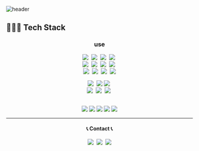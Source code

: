 ![header](https://capsule-render.vercel.app/api?type=Waving&color=auto&height=300&section=header&text=K_Min-hh&fontSize=70&animation=fadeIn)

  
<h2>👩🏻‍💻 Tech Stack</h2>
<h3 align="center">use</h3>
<p  align="center">
<img src="https://img.shields.io/badge/Html5-E34F26?style=flat-square&logo=HTML5&logoColor=white"/></a>&nbsp
<img src="https://img.shields.io/badge/Css3-1572B6?style=flat-square&logo=CSS3&logoColor=white"/></a>&nbsp
<img src="https://img.shields.io/badge/Javascript-F7DF1E?style=flat-square&logo=JavaScript&logoColor=white"/></a>&nbsp
<img src="https://img.shields.io/badge/Typescript-0074C2?style=flat-square&logo=typescript&logoColor=white">&nbsp
</br>
<img src="https://img.shields.io/badge/React-1572B6?style=flat-square&logo=react&logoColor="white"/></a>&nbsp
<img src="https://img.shields.io/badge/Vite-646CFF?style=flat-square&logo=vitess&logoColor="white"/></a>&nbsp
<img src="https://img.shields.io/badge/Redux-7146B3?style=flat-square&logo=redux&logoColor="white"/></a>&nbsp
<img src="https://img.shields.io/badge/styled--components-DB7093?style=flat-square&logo=styled-components&logoColor=white"/></a>&nbsp
</br>
<img src="https://img.shields.io/badge/git-E34C26?style=flat-square&logo=git&logoColor=white">&nbsp
<img src="https://img.shields.io/badge/gitlab-FC7231?style=flat-square&logo=gitlab&logoColor=white">&nbsp
<img src="https://img.shields.io/badge/firebase-FFCA28?style=flat-square&logo=firebase&logoColor=white">&nbsp
<img src="https://img.shields.io/badge/figma-FBD8D8?style=flat-square&logo=figma&logoColor=white" />
</p>


<p  align="center">
<img src="https://img.shields.io/badge/Next.js-000000?style=flat-square&logo=Next.js&logoColor=white">&nbsp
<img src="https://img.shields.io/badge/Vercel-000000?style=flat-square&logo=Vercel&logoColor=white"/>
<img src="https://img.shields.io/badge/SWR-000000?style=flat-square&logo=swr&logoColor=white">&nbsp
</br>
<img src="https://img.shields.io/badge/TanstackQuery-FF4154?style=flat-square&logo=ReactQuery&logoColor=white">&nbsp
<img src="https://img.shields.io/badge/TailwindCSS-06B6D4?style=flat-square&logo=Tailwind CSS&logoColor=white">&nbsp
<img src="https://img.shields.io/badge/Zustand-blueviolet?style=flat-square&logo=spreaker&logoColor=white">&nbsp
</p>


<p  align="center">
</br>
<img src="https://img.shields.io/badge/Amazon_AWS-FF9900?style=flat-square&logo=amazonaws&logoColor=white" />
<img src="https://img.shields.io/badge/EC2-FF9900?style=flat-square&logo=ec2&logoColor=white" />
<img src="https://img.shields.io/badge/ELB-FF9900?style=flat-square&logo=elb&logoColor=white" />
<img src="https://img.shields.io/badge/S3-FF9900?style=flat-square&logo=s3&logoColor=white" />
<img src="https://img.shields.io/badge/CloudFront-FF9900?style=flat-square&logo=cloudfront&logoColor=white" />
</p>


<p>
<hr/>
<h4 align="center">📞 Contact 📞</h4>
<p align="center">
  <a href="https://minhhk.tistory.com/"><img src="https://img.shields.io/badge/Tech%20Blog-EB4C16?style=flat-square&logo=Tistory&logoColor=white&link=https://paksubeen.tistory.com/"/></a>&nbsp
  <a href="https://www.instagram.com/ndb_m.hhk/"><img src="https://img.shields.io/badge/Instagram-E4405F?style=flat-square&logo=Instagram&logoColor=white&link=https://www.instagram.com/ndb_m.hhk/"/></a>&nbsp
  <a href="mailto:alszn2222@gmail.com"><img src="https://img.shields.io/badge/Gmail-d14836?style=flat-square&logo=Gmail&logoColor=white&link=alszn2222@naver.gmail"/></a>
</p>
